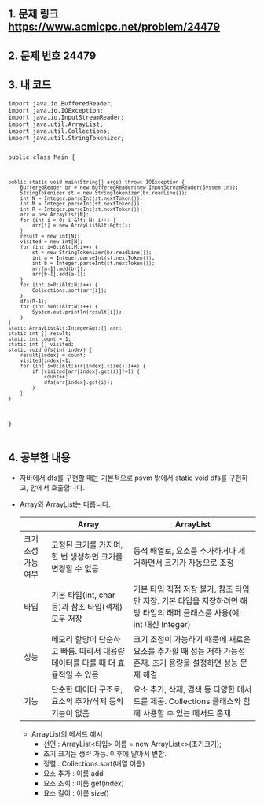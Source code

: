<h2 id="1-문제-링크-httpswwwacmicpcnetproblem24479">1. 문제 링크 <a href="https://www.acmicpc.net/problem/24479">https://www.acmicpc.net/problem/24479</a></h2>
<h2 id="2-문제-번호-24479">2. 문제 번호 24479<img alt="" src="https://velog.velcdn.com/images/alsdk9349/post/9723759c-a770-448a-b107-66c807f28513/image.png" /></h2>
<h2 id="3-내-코드">3. 내 코드</h2>
<pre><code class="language-java">import java.io.BufferedReader;
import java.io.IOException;
import java.io.InputStreamReader;
import java.util.ArrayList;
import java.util.Collections;
import java.util.StringTokenizer;

public class Main {

    public static void main(String[] args) throws IOException {
        BufferedReader br = new BufferedReader(new InputStreamReader(System.in));
        StringTokenizer st = new StringTokenizer(br.readLine());
        int N = Integer.parseInt(st.nextToken());
        int M = Integer.parseInt(st.nextToken());
        int R = Integer.parseInt(st.nextToken());
        arr = new ArrayList[N];
        for (int i = 0; i &lt; N; i++) {
            arr[i] = new ArrayList&lt;&gt;();
        }
        result = new int[N];
        visited = new int[N];
        for (int i=0;i&lt;M;i++) {
            st = new StringTokenizer(br.readLine());
            int a = Integer.parseInt(st.nextToken());
            int b = Integer.parseInt(st.nextToken());
            arr[a-1].add(b-1);
            arr[b-1].add(a-1);
        }
        for (int i=0;i&lt;N;i++) {
            Collections.sort(arr[i]);
        }
        dfs(R-1);
        for (int i=0;i&lt;N;i++) {
            System.out.println(result[i]);
        }
    }
    static ArrayList&lt;Integer&gt;[] arr;
    static int [] result;
    static int count = 1;
    static int [] visited;
    static void dfs(int index) {
        result[index] = count;
        visited[index]=1;
        for (int i=0;i&lt;arr[index].size();i++) {
            if (visited[arr[index].get(i)]!=1) {
                count++;
                dfs(arr[index].get(i));
            }
        }
    }
}</code></pre>
<h2 id="4-공부한-내용">4. 공부한 내용</h2>
<ul>
<li><p>자바에서 dfs를 구현할 때는 기본적으로 psvm 밖에서 static void dfs를 구현하고, 안에서 호출합니다.</p>
</li>
<li><p>Array와 ArrayList는 다릅니다.</p>
<table>
<thead>
<tr>
<th></th>
<th>Array</th>
<th>ArrayList</th>
</tr>
</thead>
<tbody><tr>
<td>크기 조정 가능 여부</td>
<td>고정된 크기를 가지며, 한 번 생성하면 크기를 변경할 수 없음</td>
<td>동적 배열로, 요소를 추가하거나 제거하면서 크기가 자동으로 조정</td>
</tr>
<tr>
<td>타입</td>
<td>기본 타입(int, char 등)과 참조 타입(객체) 모두 저장</td>
<td>기본 타입 직접 저장 불가, 참조 타입만 저장. 기본 타입을 저장하려면 해당 타입의 래퍼 클래스를 사용(예: int 대신 Integer)</td>
</tr>
<tr>
<td>성능</td>
<td>메모리 할당이 단순하고 빠름. 따라서 대용량 데이터를 다룰 때 더 효율적일 수 있음</td>
<td>크기 조정이 가능하기 때문에 새로운 요소를 추가할 때 성능 저하 가능성 존재. 초기 용량을 설정하면 성능 문제 해결</td>
</tr>
<tr>
<td>기능</td>
<td>단순한 데이터 구조로, 요소의 추가/삭제 등의 기능이 없음</td>
<td>요소 추가, 삭제, 검색 등 다양한 메서드를 제공. Collections 클래스와 함께 사용할 수 있는 메서드 존재</td>
</tr>
</tbody></table>
<ul>
<li>ArrayList의 메서드 예시<ul>
<li>선언 : ArrayList&lt;타입&gt; 이름 = new ArrayList&lt;&gt;(초기크기);</li>
<li>초기 크기는 생략 가능. 이후에 알아서 변함.</li>
<li>정렬 : Collections.sort(배열 이름)</li>
<li>요소 추가 : 이름.add</li>
<li>요소 조회 : 이름.get(index)</li>
<li>요소 길이 : 이름.size()</li>
</ul>
</li>
</ul>
</li>
</ul>